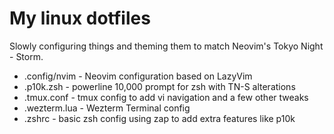 # My linux dotfiles
Slowly configuring things and theming them to match Neovim's Tokyo Night - Storm.

* .config/nvim - Neovim configuration based on LazyVim
* .p10k.zsh - powerline 10,000 prompt for zsh with TN-S alterations
* .tmux.conf - tmux config to add vi navigation and a few other tweaks
* .wezterm.lua - Wezterm Terminal config
* .zshrc - basic zsh config using zap to add extra features like p10k
